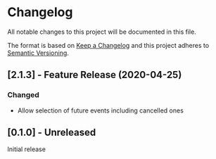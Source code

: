 # Changelog
All notable changes to this project will be documented in this file.

The format is based on [Keep a Changelog](http://keepachangelog.com/en/1.0.0/)
and this project adheres to [Semantic Versioning](http://semver.org/spec/v2.0.0.html).

## [2.1.3] - Feature Release (2020-04-25)

### Changed

* Allow selection of future events including cancelled ones 

## [0.1.0] - Unreleased

Initial release
